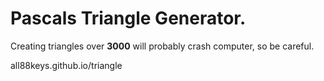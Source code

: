 # Pascals Triangle Generator.
Creating triangles over **3000** will probably crash computer, so be careful.

all88keys.github.io/triangle
